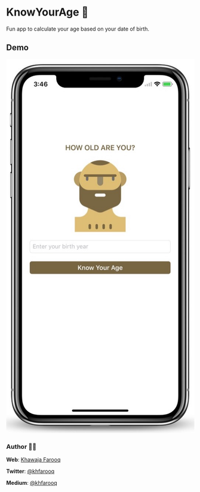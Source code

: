# KnowYourAge 🔞
Fun app to calculate your age based on your date of birth.

## Demo
![Alt text](/screenshots/sc1.jpeg?raw=true "Know Your Age Fun App")

### Author 🙏🏻
**Web**: [Khawaja Farooq](http://khawajafarooq.github.io)

**Twitter**: [@khfarooq](https://twitter.com/khfarooq)

**Medium**: [@khfarooq](https://medium.com/@khfarooq)
